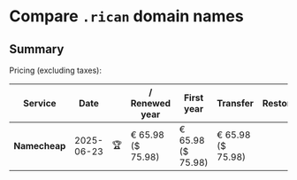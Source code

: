 # Compare `.rican` domain names

## Summary

Pricing (excluding taxes):

| Service | Date |  | / Renewed year | First year | Transfer | Restoration |
|--|--|--|--|--|--|--|
| **Namecheap** | 2025-06-23 | 🏆 | € 65.98<br>($ 75.98) | € 65.98<br>($ 75.98) | € 65.98<br>($ 75.98) |  |
